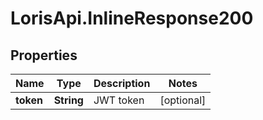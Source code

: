 # LorisApi.InlineResponse200

## Properties
Name | Type | Description | Notes
------------ | ------------- | ------------- | -------------
**token** | **String** | JWT token | [optional] 


